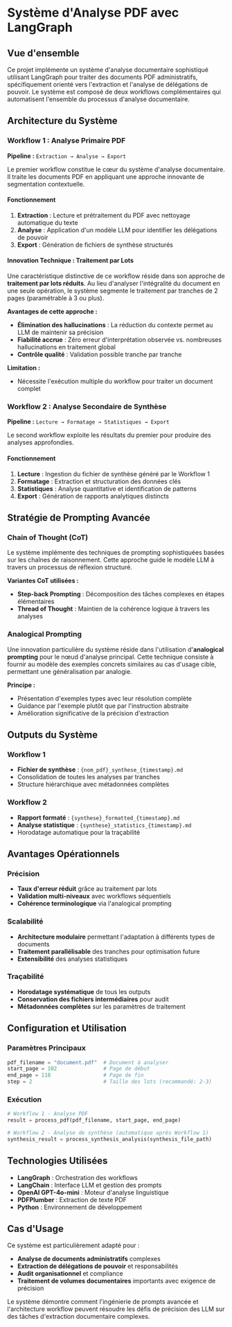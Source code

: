 # Système d'Analyse PDF avec LangGraph

## Vue d'ensemble

Ce projet implémente un système d'analyse documentaire sophistiqué utilisant LangGraph pour traiter des documents PDF administratifs, spécifiquement orienté vers l'extraction et l'analyse de délégations de pouvoir. Le système est composé de deux workflows complémentaires qui automatisent l'ensemble du processus d'analyse documentaire.

## Architecture du Système

### Workflow 1 : Analyse Primaire PDF
**Pipeline :** `Extraction → Analyse → Export`

Le premier workflow constitue le cœur du système d'analyse documentaire. Il traite les documents PDF en appliquant une approche innovante de segmentation contextuelle.

#### Fonctionnement
1. **Extraction** : Lecture et prétraitement du PDF avec nettoyage automatique du texte
2. **Analyse** : Application d'un modèle LLM pour identifier les délégations de pouvoir
3. **Export** : Génération de fichiers de synthèse structurés

#### Innovation Technique : Traitement par Lots
Une caractéristique distinctive de ce workflow réside dans son approche de **traitement par lots réduits**. Au lieu d'analyser l'intégralité du document en une seule opération, le système segmente le traitement par tranches de 2 pages (paramétrable à 3 ou plus).

**Avantages de cette approche :**
- **Élimination des hallucinations** : La réduction du contexte permet au LLM de maintenir sa précision
- **Fiabilité accrue** : Zéro erreur d'interprétation observée vs. nombreuses hallucinations en traitement global
- **Contrôle qualité** : Validation possible tranche par tranche

**Limitation :**
- Nécessite l'exécution multiple du workflow pour traiter un document complet

### Workflow 2 : Analyse Secondaire de Synthèse
**Pipeline :** `Lecture → Formatage → Statistiques → Export`

Le second workflow exploite les résultats du premier pour produire des analyses approfondies.

#### Fonctionnement
1. **Lecture** : Ingestion du fichier de synthèse généré par le Workflow 1
2. **Formatage** : Extraction et structuration des données clés
3. **Statistiques** : Analyse quantitative et identification de patterns
4. **Export** : Génération de rapports analytiques distincts

## Stratégie de Prompting Avancée

### Chain of Thought (CoT)
Le système implémente des techniques de prompting sophistiquées basées sur les chaînes de raisonnement. Cette approche guide le modèle LLM à travers un processus de réflexion structuré.

**Variantes CoT utilisées :**
- **Step-back Prompting** : Décomposition des tâches complexes en étapes élémentaires
- **Thread of Thought** : Maintien de la cohérence logique à travers les analyses

### Analogical Prompting
Une innovation particulière du système réside dans l'utilisation d'**analogical prompting** pour le nœud d'analyse principal. Cette technique consiste à fournir au modèle des exemples concrets similaires au cas d'usage cible, permettant une généralisation par analogie.

**Principe :**
- Présentation d'exemples types avec leur résolution complète
- Guidance par l'exemple plutôt que par l'instruction abstraite
- Amélioration significative de la précision d'extraction

## Outputs du Système

### Workflow 1
- **Fichier de synthèse** : `{nom_pdf}_synthese_{timestamp}.md`
- Consolidation de toutes les analyses par tranches
- Structure hiérarchique avec métadonnées complètes

### Workflow 2
- **Rapport formaté** : `{synthese}_formatted_{timestamp}.md`
- **Analyse statistique** : `{synthese}_statistics_{timestamp}.md`
- Horodatage automatique pour la traçabilité

## Avantages Opérationnels

### Précision
- **Taux d'erreur réduit** grâce au traitement par lots
- **Validation multi-niveaux** avec workflows séquentiels
- **Cohérence terminologique** via l'analogical prompting

### Scalabilité
- **Architecture modulaire** permettant l'adaptation à différents types de documents
- **Traitement parallélisable** des tranches pour optimisation future
- **Extensibilité** des analyses statistiques

### Traçabilité
- **Horodatage systématique** de tous les outputs
- **Conservation des fichiers intermédiaires** pour audit
- **Métadonnées complètes** sur les paramètres de traitement

## Configuration et Utilisation

### Paramètres Principaux
```python
pdf_filename = "document.pdf"  # Document à analyser
start_page = 102               # Page de début
end_page = 118                 # Page de fin
step = 2                       # Taille des lots (recommandé: 2-3)
```

### Exécution
```python
# Workflow 1 - Analyse PDF
result = process_pdf(pdf_filename, start_page, end_page)

# Workflow 2 - Analyse de synthèse (automatique après Workflow 1)
synthesis_result = process_synthesis_analysis(synthesis_file_path)
```

## Technologies Utilisées

- **LangGraph** : Orchestration des workflows
- **LangChain** : Interface LLM et gestion des prompts
- **OpenAI GPT-4o-mini** : Moteur d'analyse linguistique
- **PDFPlumber** : Extraction de texte PDF
- **Python** : Environnement de développement

## Cas d'Usage

Ce système est particulièrement adapté pour :
- **Analyse de documents administratifs** complexes
- **Extraction de délégations de pouvoir** et responsabilités
- **Audit organisationnel** et compliance
- **Traitement de volumes documentaires** importants avec exigence de précision

Le système démontre comment l'ingénierie de prompts avancée et l'architecture workflow peuvent résoudre les défis de précision des LLM sur des tâches d'extraction documentaire complexes.
